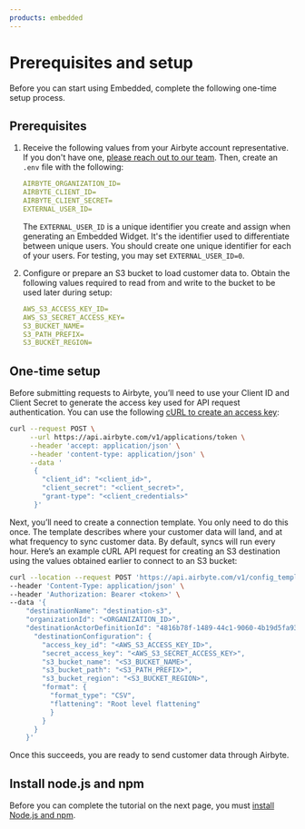 ```yaml
---
products: embedded
---
```


# Prerequisites and setup

<head>
  <!-- HIDE PAGE FROM SEARCH ENGINES FOR NOW -->
  <meta name="robots" content="noindex, nofollow" />
</head>

Before you can start using Embedded, complete the following one-time setup process.

## Prerequisites

1. Receive the following values from your Airbyte account representative. If you don't have one, [please reach out to our team](https://airbyte.com/company/talk-to-sales). Then, create an `.env` file with the following:

    ```yaml
    AIRBYTE_ORGANIZATION_ID=
    AIRBYTE_CLIENT_ID=
    AIRBYTE_CLIENT_SECRET=
    EXTERNAL_USER_ID=
    ```

    The `EXTERNAL_USER_ID` is a unique identifier you create and assign when generating an Embedded Widget. It's the identifier used to differentiate between unique users. You should create one unique identifier for each of your users. For testing, you may set `EXTERNAL_USER_ID=0`.

2. Configure or prepare an S3 bucket to load customer data to. Obtain the following values required to read from and write to the bucket to be used later during setup:

    ```yaml
    AWS_S3_ACCESS_KEY_ID=
    AWS_S3_SECRET_ACCESS_KEY=
    S3_BUCKET_NAME=
    S3_PATH_PREFIX=
    S3_BUCKET_REGION=
    ```

## One-time setup

Before submitting requests to Airbyte, you’ll need to use your Client ID and Client Secret to generate the access key used for API request authentication. You can use the following [cURL to create an access key](https://reference.airbyte.com/reference/createaccesstoken#/):

```sh
curl --request POST \
     --url https://api.airbyte.com/v1/applications/token \
     --header 'accept: application/json' \
     --header 'content-type: application/json' \
     --data '
      {
        "client_id": "<client_id>",
        "client_secret": "<client_secret>",
        "grant-type": "<client_credentials>"
      }'
```

Next, you’ll need to create a connection template. You only need to do this once. The template describes where your customer data will land, and at what frequency to sync customer data. By default, syncs will run every hour. Here’s an example cURL API request for creating an S3 destination using the values obtained earlier to connect to an S3 bucket:

```sh
curl --location --request POST 'https://api.airbyte.com/v1/config_templates/connections' \
--header 'Content-Type: application/json' \
--header 'Authorization: Bearer <token>' \
--data '{
    "destinationName": "destination-s3", 
    "organizationId": "<ORGANIZATION_ID>",
    "destinationActorDefinitionId": "4816b78f-1489-44c1-9060-4b19d5fa9362",
      "destinationConfiguration": {
        "access_key_id": "<AWS_S3_ACCESS_KEY_ID>",
        "secret_access_key": "<AWS_S3_SECRET_ACCESS_KEY>",
        "s3_bucket_name": "<S3_BUCKET_NAME>",
        "s3_bucket_path": "<S3_PATH_PREFIX>",
        "s3_bucket_region": "<S3_BUCKET_REGION>",
        "format": {
          "format_type": "CSV",
          "flattening": "Root level flattening"
          }
        }
      }
    }'
```

Once this succeeds, you are ready to send customer data through Airbyte.

## Install node.js and npm

Before you can complete the tutorial on the next page, you must [install Node.js and npm](https://docs.npmjs.com/downloading-and-installing-node-js-and-npm).
